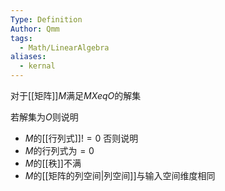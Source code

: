 ```yaml
---
Type: Definition
Author: Qmm
tags:
  - Math/LinearAlgebra
aliases:
  - kernal
---
```

对于[[矩阵]]$M$满足$M X eq O$的解集

若解集为$O$则说明
- $M$的[[行列式]]$!=0$
否则说明
- $M$的行列式为$=0$
- $M$的[[秩]]不满
- $M$的[[矩阵的列空间|列空间]]与输入空间维度相同